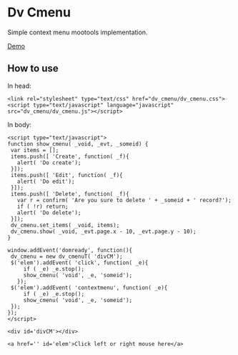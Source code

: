 Dv Cmenu
===========

Simple context menu mootools implementation.

[Demo](http://dv.tibbo.com/dv_cmenu/)

How to use
----------
In head:

	<link rel="stylesheet" type="text/css" href="dv_cmenu/dv_cmenu.css">
	<script type="text/javascript" language="javascript" src="dv_cmenu/dv_cmenu.js"></script>

In body:

	<script type="text/javascript">
	function show_cmenu( _void, _evt, _someid) {
	 var items = [];
	 items.push([ 'Create', function( _f){
	   alert( 'Do create');
	 }]);
	 items.push([ 'Edit', function( _f){
	   alert( 'Do edit');
	 }]);
	 items.push([ 'Delete', function( _f){
	   var r = confirm( 'Are you sure to delete ' + _someid + ' record?');
	   if ( !r) return;
	   alert( 'Do delete');
	 }]);
	 dv_cmenu.set_items( _void, items);
	 dv_cmenu.show( _void, _evt.page.x - 10, _evt.page.y - 10);
	}

	window.addEvent('domready', function(){
	 dv_cmenu = new dv_cmenuT( 'divCM');
	 $('elem').addEvent( 'click', function( _e){
	     if ( _e) _e.stop();
	     show_cmenu( 'void', _e, 'someid');
	   });
	 $('elem').addEvent( 'contextmenu', function( _e){
	     if ( _e) _e.stop();
	     show_cmenu( 'void', _e, 'someid');
	 });
	});
	</script>

	<div id='divCM'></div>

	<a href='' id='elem'>Click left or right mouse here</a>

